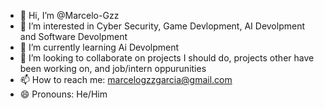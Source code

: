 - 👋 Hi, I’m @Marcelo-Gzz
- 👀 I’m interested in Cyber Security, Game Devlopment, AI Devolpment and Software Devolpment
- 🌱 I’m currently learning Ai Devolpment
- 💞️ I’m looking to collaborate on projects I should do, projects other have been working on, and job/intern oppurunities
- 📫 How to reach me: marcelogzzgarcia@gmail.com
- 😄 Pronouns: He/Him
  

<!---
Marcelo-Gzz/Marcelo-Gzz is a ✨ special ✨ repository because its `README.md` (this file) appears on your GitHub profile.
You can click the Preview link to take a look at your changes.
--->

